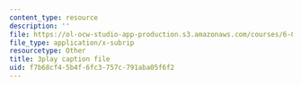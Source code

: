 ```yaml
---
content_type: resource
description: ''
file: https://ol-ocw-studio-app-production.s3.amazonaws.com/courses/6-046j-design-and-analysis-of-algorithms-spring-2015/f7b68cf45b4f6fc3757c791aba05f6f2_zM5MW5NKZJg.srt
file_type: application/x-subrip
resourcetype: Other
title: 3play caption file
uid: f7b68cf4-5b4f-6fc3-757c-791aba05f6f2
---
```

